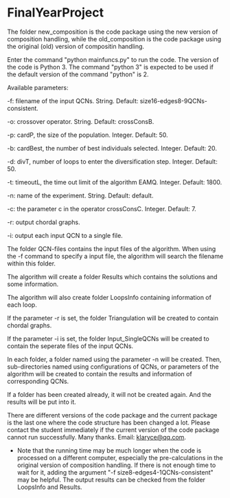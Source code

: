 # FinalYearProject
The folder new_composition is the code package using the new version of composition handling, while the old_composition is the code package using the original (old) version of compositin handling.

Enter the command "python mainfuncs.py" to run the code. The version of the code is Python 3. The command "python 3" is expected to be used if the default version of the command "python" is 2.


Available parameters:

-f: filename of the input QCNs. String. Default: size16-edges8-9QCNs-consistent.

-o: crossover operator. String. Default: crossConsB.

-p: cardP, the size of the population. Integer. Default: 50.

-b: cardBest, the number of best individuals selected. Integer. Default: 20. 

-d: divT, number of loops to enter the diversification step. Integer. Default: 50. 

-t: timeoutL, the time out limit of the algorithm EAMQ. Integer. Default: 1800. 

-n: name of the experiment. String. Default: default. 

-c: the parameter c in the operator crossConsC. Integer. Default: 7. 

-r: output chordal graphs. 

-i: output each input QCN to a single file.


The folder QCN-files contains the input files of the algorithm. When using the -f command to specify a input file, the algorithm will search the filename within this folder. 

The algorithm will create a folder Results which contains the solutions and some information.

The algorithm will also create folder LoopsInfo containing information of each loop.

If the parameter -r is set, the folder Triangulation will be created to contain chordal graphs.

If the parameter -i is set, the folder Input_SingleQCNs will be created to contain the seperate files of the input QCNs.


In each folder, a folder named using the parameter -n will be created. Then, sub-directories named using configurations of QCNs, or parameters of the algorithm will be created to contain the results and information of corresponding QCNs.

If a folder has been created already, it will not be created again. And the results will be put into it.

There are different versions of the code package and the current package is the last one where the code structure has been changed a lot. Please contact the student immediately if the current version of the code package cannot run successfully. Many thanks. Email: klaryce@qq.com.

* Note that the running time may be much longer when the code is processed on a different computer, especially the pre-calculations in the original version of composition handling. If there is not enough time to wait for it, adding the argument "-f size8-edges4-1QCNs-consistent" may be helpful. The output results can be checked from the folder LoopsInfo and Results.
